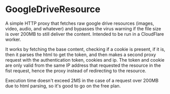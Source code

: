 # GoogleDriveResource
A simple HTTP proxy that fetches raw google drive resources (images, video, audio, and whatever) and bypasses the virus warning if the file size is over 200MB to still deliver the content. Intended to be run in a CloudFlare worker.

It works by fetching the base content, checking if a cookie is present, if it is, then it parses the html to get the token, and then makes a second proxy request with the authentication token, cookies and ip. The token and cookie are only valid from the same IP address that requested the resource in the fist request, hence the proxy instead of redirecting to the resource.

Execution time doesn't exceed 2MS in the case of a request over 200MB due to html parsing, so it's good to go on the free plan.
